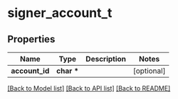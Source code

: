 # signer_account_t

## Properties
Name | Type | Description | Notes
------------ | ------------- | ------------- | -------------
**account_id** | **char \*** |  | [optional] 

[[Back to Model list]](../README.md#documentation-for-models) [[Back to API list]](../README.md#documentation-for-api-endpoints) [[Back to README]](../README.md)


